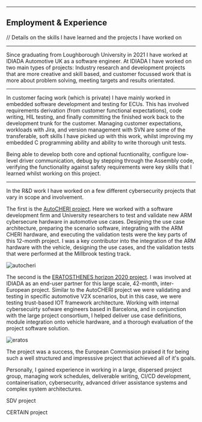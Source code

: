 ***
## Employment & Experience
// Details on the skills I have learned and the projects I have worked on

***

Since graduating from Loughborough University in 2021 I have worked at IDIADA Automotive UK as a software engineer. At IDIADA I have worked on two main types of projects: Industry research and development projects that are more creative and skill based, and customer focussed work that is more about problem solving, meeting targets and results orientated.

***

In customer facing work (which is private) I have mainly worked in embedded software development and testing for ECUs. This has involved requirements derivation (from customer functional expectations), code writing, HIL testing, and finally committing the finished work back to the development trunk for the customer. Managing customer expectations, workloads with Jira, and version management with SVN are some of the transferable, soft skills I have picked up with this work, whilst improving my embedded C programming ability and ability to write thorough unit tests. 

Being able to develop both core and optional fucntionality, configure low-level driver communication, debug by stepping through the Assembly code, verifying the functionality against safety requirements were key skills that I learned whilst working on this project.

***

In the R&D work I have worked on a few different cybersecurity projects that vary in scope and involvement.

The first is the [AutoCHERI project](https://autocheri.tech/). Here we worked with a software development firm and University researchers to test and validate new ARM cybersecure hardware in automotive use cases. Designing the use case architecture, preparing the scenario software, integrating with the ARM CHERI hardware, and executing the validation tests were the key parts of this 12-month project. I was a key contributor into the integration of the ARM hardware with the vehicle, designing the use cases, and the validation tests that were performed at the Millbrook testing track.

![autocheri](https://john-savill.github.io/Media/autocheri4.png "Working on the AutoCHERI project")

The second is the [ERATOSTHENES horizon 2020 project](https://eratosthenes-project.eu/). I was involved at IDIADA as an end-user partner for this large scale, 42-month, inter-European project. Similar to the AutoCHERI project we were validating and testing in specific automotive V2X scenarios, but in this case, we were testing trust-based IOT framework architecture. Working with internal cybersecuirty sofware engineers based in Barcelona, and in conjunction with the large project consortium, I helped deliver use case definitions, module integration onto vehicle hardware, and a thorough evaluation of the project software solution. 

![eratos](https://john-savill.github.io/Media/eratos5.jpg "Presenting to the EUropean Commission at IDIADA HQ")

The project was a success, the European Commission praised it for being such a well structured and impresssive project that achieved all of it's goals. 

Personally, I gained experience in working in a large, dispersed project group, managing work schedules, deliverable writing, CI/CD development, containerisation, cybersecurity, advanced driver assistance systems and complex system architectures.

SDV project

CERTAIN project